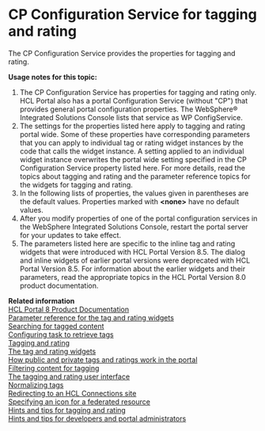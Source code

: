 # CP Configuration Service for tagging and rating

The CP Configuration Service provides the properties for tagging and rating.

**Usage notes for this topic:**

1.  The CP Configuration Service has properties for tagging and rating only. HCL Portal also has a portal Configuration Service \(without "CP"\) that provides general portal configuration properties. The WebSphere® Integrated Solutions Console lists that service as WP ConfigService.
2.  The settings for the properties listed here apply to tagging and rating portal wide. Some of these properties have corresponding parameters that you can apply to individual tag or rating widget instances by the code that calls the widget instance. A setting applied to an individual widget instance overwrites the portal wide setting specified in the CP Configuration Service property listed here. For more details, read the topics about tagging and rating and the parameter reference topics for the widgets for tagging and rating.
3.  In the following lists of properties, the values given in parentheses are the default values. Properties marked with **<none\>** have no default values.
4.  After you modify properties of one of the portal configuration services in the WebSphere Integrated Solutions Console, restart the portal server for your updates to take effect.
5.  The parameters listed here are specific to the inline tag and rating widgets that were introduced with HCL Portal Version 8.5. The dialog and inline widgets of earlier portal versions were deprecated with HCL Portal Version 8.5. For information about the earlier widgets and their parameters, read the appropriate topics in the HCL Portal Version 8.0 product documentation.

**Related information**  
[HCL Portal 8 Product Documentation](https://support.hcltech.com/csm?id;=kb_article&sysparm_article=KB0074915&sys_kb_id=2742800e1bda809083cb86e9cd4bcb4a)<br>
[Parameter reference for the tag and rating widgets](../../../../../../build_sites/tagging_rating/cfg_reference/parm_ref_tag_rate_widget/index.md)<br>
[Searching for tagged content](../../../../../../build_sites/search/tag_rate_search.md)<br>
[Configuring task to retrieve tags](../../../../../../extend_dx/integration/connections/configuration/cfg_connections_features/integrating_cnx_tags/i_coll_t_enable_lctags_task.md)<br>
[Tagging and rating](../../../../../../build_sites/tagging_rating/index.md)<br>
[The tag and rating widgets](../../../../../../build_sites/tagging_rating/tagging_rating_ui/tagging_rating_widget/index.md)<br>
[How public and private tags and ratings work in the portal](../../../../../../build_sites/tagging_rating/howto_tagging_rating/tag_rate_adm_publc_privt.md)<br>
[Filtering content for tagging](../../../../../../build_sites/tagging_rating/howto_tagging_rating/tag_rate_adm_filtr_cont.md)<br>
[The tagging and rating user interface](../../../../../../build_sites/tagging_rating/tagging_rating_ui/index.md)<br>
[Normalizing tags](../../../../../../build_sites/tagging_rating/howto_tagging_rating/tag_rate_adm_norm_local.md)<br>
[Redirecting to an HCL Connections site](../../../../../../build_sites/tagging_rating/tag_rate_federation/fed_admin/tag_fed_admin_redirect.md)<br>
[Specifying an icon for a federated resource](../../../../../../build_sites/tagging_rating/tag_rate_federation/fed_admin/tag_fed_admin_spec_icon.md)<br>
[Hints and tips for tagging and rating](../../../../../../build_sites/tagging_rating/hints_tips_tag_rate/index.md)<br>
[Hints and tips for developers and portal administrators](../../../../../../build_sites/tagging_rating/hints_tips_tag_rate/tag_rate_ref_hintip_4admins.md)

